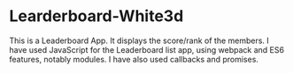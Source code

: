 # Learderboard-White3d
This is a Leaderboard App. It displays the score/rank of the members. I have used JavaScript for the Leaderboard list app, using webpack and ES6 features, notably modules. I have also used callbacks and promises.
